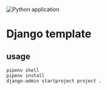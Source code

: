 ![Python application](https://github.com/SemenovAV/core/workflows/Python%20application/badge.svg)

# Django template

## usage
```
pipenv shell
pipenv install
django-admin startproject project .
```
